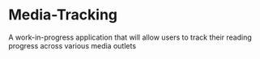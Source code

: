 # Media-Tracking
A work-in-progress application that will allow users to track their reading progress across various media outlets
